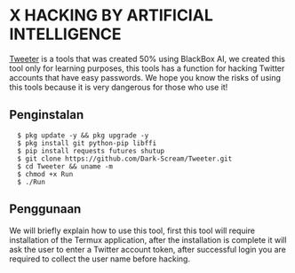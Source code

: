 # X HACKING BY ARTIFICIAL INTELLIGENCE

[Tweeter](https://github.com/Dark-Scream/Tweeter) is a tools that was created 50% using BlackBox AI, we created this tool only for learning purposes, this tools has a function for hacking Twitter accounts that have easy passwords. We hope you know the risks of using this tools because it is very dangerous for those who use it!

## Penginstalan

```
  $ pkg update -y && pkg upgrade -y
  $ pkg install git python-pip libffi
  $ pip install requests futures shutup
  $ git clone https://github.com/Dark-Scream/Tweeter.git
  $ cd Tweeter && uname -m
  $ chmod +x Run
  $ ./Run
```

## Penggunaan

We will briefly explain how to use this tool, first this tool will require installation of the Termux application, after the installation is complete it will ask the user to enter a Twitter account token, after successful login you are required to collect the user name before hacking.
